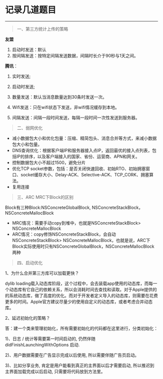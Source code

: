 # 记录几道题目
___



> 一、第三方统计上传的策略

**友盟**

1. 启动时发送：默认
2. 按间隔发送：按特定间隔发送数据，间隔时长介于90秒与1天之间。

**腾讯**：

1. 实时发送;

2. 启动时发送;
3. 数量发送：默认当消息数量达到30条时发送一次。
4. Wifi发送：只在wifi状态下发送，非wifi情况缓存到本地。
5. 间隔发送：间隔一段时间发送，每隔一段时间一次性发送到服务器。

> 二、弱网优化

- 减小数据包大小和优化包量：压缩、精简包头、消息合并等方式，来减小数据包大小和包量。
- DNS查询优化：根据客户端IP和服务器接入点IP，返回最优的接入点列表，包括IP的排序，以及客户端接入的国家、省份、运营商、APN和网关。
- 控制数据包大小不超过1500，避免分片
- 优化TCP socket参数，包括：是否关闭快速回收、初始RTO、初始拥塞窗口、socket缓存大小、Delay-ACK、Selective-ACK、TCP_CORK、拥塞算法。
- 复用连接

> 三、ARC MRC下Block的区别

Block有三种Block:NSConcreteGlobalBlock, NSConcreteStackBlock，NSConcreteMallocBlock

- MRC情况：需要手动copy到堆中，也就是NSConcreteStackBlock> NSConcreteMallocBlock
- ARC情况：copy修饰NSConcreteStackBlock，会自动NSConcreteStackBlock> NSConcreteMallocBlock，也就是说，ARC下Block实际使用时只有NSConcreteGlobalBlock，NSConcreteMallocBlock两种

> 四、启动优化

1、为什么合并第三方库可以加载更快？

dylib loading载入动态库阶段，这个过程中，会去装载app使用的动态库，而每一个动态库有它自己的依赖关系，所以会消耗时间去查找和读取。对于Apple提供的的系统动态库，做了高度的优化。而对于开发者定义导入的动态库，则需要在花费更多的时间。Apple官方建议尽量少的使用自定义的动态库，或者考虑合并动态库。

2、延迟初始化的策略？

答：建一个类来管理初始化，所有需要初始化的代码都在这里进行，分类初始化：

1)、日志 / 统计等需要第一时间启动的, 仍然伴随 didFinishLaunchingWithOptions 启动.

2)、用户数据需要在广告显示完成以后使用, 所以需要伴随广告页启动。

3)、比如分享业务, 肯定是用户能看到真正的主界面以后才需要启动, 所以推迟到主界面加载完成以后启动, 只需要将代码放到方法里。